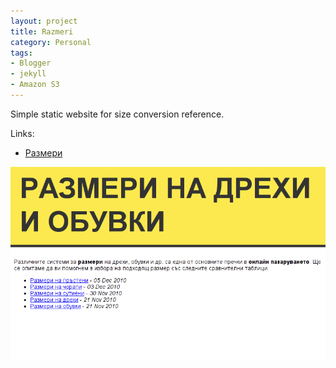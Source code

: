 ```yaml
---
layout: project
title: Razmeri
category: Personal
tags:
- Blogger
- jekyll
- Amazon S3
---
```


Simple static website for size conversion reference.

Links:

* [Размери](http://www.razmeri.com)

![Screenshot](/img/www.razmeri.com.png)
